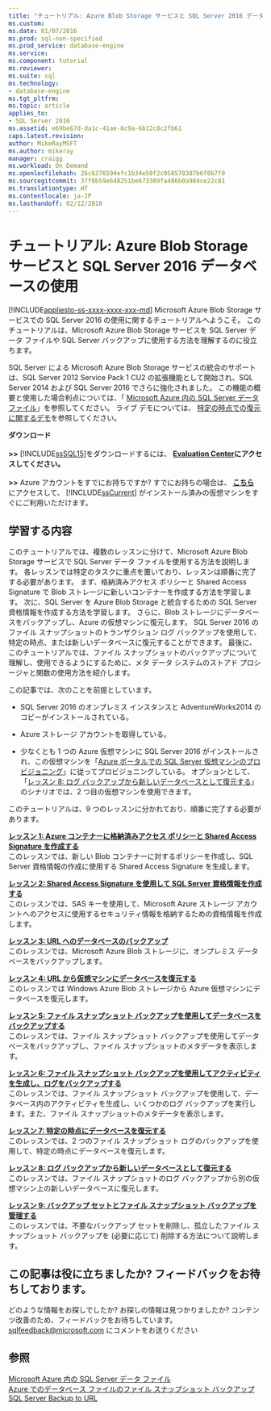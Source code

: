 ```yaml
---
title: "チュートリアル: Azure Blob Storage サービスと SQL Server 2016 データベースの使用 | Microsoft Docs"
ms.custom: 
ms.date: 01/07/2016
ms.prod: sql-non-specified
ms.prod_service: database-engine
ms.service: 
ms.component: tutorial
ms.reviewer: 
ms.suite: sql
ms.technology:
- database-engine
ms.tgt_pltfrm: 
ms.topic: article
applies_to:
- SQL Server 2016
ms.assetid: e69be67d-da1c-41ae-8c9a-6b12c8c2fb61
caps.latest.revision: 
author: MikeRayMSFT
ms.author: mikeray
manager: craigg
ms.workload: On Demand
ms.openlocfilehash: 26c6376594efc1b34e50f2c058578387b6f8b7f0
ms.sourcegitcommit: 37f0b59e648251be673389fa486b0a984ce22c81
ms.translationtype: HT
ms.contentlocale: ja-JP
ms.lasthandoff: 02/12/2018
---
```

# <a name="tutorial-use-azure-blob-storage-service-with-sql-server-2016"></a>チュートリアル: Azure Blob Storage サービスと SQL Server 2016 データベースの使用
[!INCLUDE[appliesto-ss-xxxx-xxxx-xxx-md](../includes/appliesto-ss-xxxx-xxxx-xxx-md.md)]
Microsoft Azure Blob Storage サービスでの SQL Server 2016 の使用に関するチュートリアルへようこそ。 このチュートリアルは、Microsoft Azure Blob Storage サービスを SQL Server データ ファイルや SQL Server バックアップに使用する方法を理解するのに役立ちます。  
  
SQL Server による Microsoft Azure Blob Storage サービスの統合のサポートは、SQL Server 2012 Service Pack 1 CU2 の拡張機能として開始され、SQL Server 2014 および SQL Server 2016 でさらに強化されました。 この機能の概要と使用した場合利点については、「 [Microsoft Azure 内の SQL Server データ ファイル](../relational-databases/databases/sql-server-data-files-in-microsoft-azure.md)」を参照してください。 ライブ デモについては、 [特定の時点での復元に関するデモ](https://channel9.msdn.com/Blogs/Windows-Azure/File-Snapshot-Backups-Demo)を参照してください。  
  
  
**ダウンロード**<br /><br />**>>**  [!INCLUDE[ssSQL15](../includes/sssql15-md.md)]をダウンロードするには、  **[Evaluation Center](https://www.microsoft.com/en-us/evalcenter/evaluate-sql-server-2016)**にアクセスしてください。<br /><br />**>>**  Azure アカウントをすでにお持ちですか?  すでにお持ちの場合は、 **[こちら](https://azure.microsoft.com/en-us/services/virtual-machines/sql-server/)** にアクセスして、 [!INCLUDE[ssCurrent](../includes/sscurrent-md.md)] がインストール済みの仮想マシンをすぐにご利用いただけます。  
  
## <a name="what-you-will-learn"></a>学習する内容  
このチュートリアルでは、複数のレッスンに分けて、Microsoft Azure Blob Storage サービスで SQL Server データ ファイルを使用する方法を説明します。 各レッスンでは特定のタスクに重点を置いており、レッスンは順番に完了する必要があります。 まず、格納済みアクセス ポリシーと Shared Access Signature で Blob ストレージに新しいコンテナーを作成する方法を学習します。 次に、SQL Server を Azure Blob Storage と統合するための SQL Server 資格情報を作成する方法を学習します。 さらに、Blob ストレージにデータベースをバックアップし、Azure の仮想マシンに復元します。 SQL Server 2016 のファイル スナップショットのトランザクション ログ バックアップを使用して、特定の時点、または新しいデータベースに復元することができます。 最後に、このチュートリアルでは、ファイル スナップショットのバックアップについて理解し、使用できるようにするために、メタ データ システムのストアド プロシージャと関数の使用方法を紹介します。  
  
この記事では、次のことを前提としています。  
  
-   SQL Server 2016 のオンプレミス インスタンスと AdventureWorks2014 のコピーがインストールされている。  
  
-   Azure ストレージ アカウントを取得している。  
  
-   少なくとも 1 つの Azure 仮想マシンに SQL Server 2016 がインストールされ、この仮想マシンを「[Azure ポータルでの SQL Server 仮想マシンのプロビジョニング](https://azure.microsoft.com/en-us/documentation/articles/virtual-machines-provision-sql-server/)」に従ってプロビジョニングしている。 オプションとして、「[レッスン 8: ログ バックアップから新しいデータベースとして復元する](../relational-databases/lesson-8-restore-as-new-database-from-log-backup.md)」のシナリオでは、2 つ目の仮想マシンを使用できます。  
  
このチュートリアルは、9 つのレッスンに分かれており、順番に完了する必要があります。  
  
**[レッスン 1: Azure コンテナーに格納済みアクセス ポリシーと Shared Access Signature を作成する](../relational-databases/lesson-1-create-stored-access-policy-and-shared-access-signature.md)**  
このレッスンでは、新しい Blob コンテナーに対するポリシーを作成し、SQL Server 資格情報の作成に使用する Shared Access Signature を生成します。  
  
**[レッスン 2: Shared Access Signature を使用して SQL Server 資格情報を作成する](../relational-databases/lesson-2-create-a-sql-server-credential-using-a-shared-access-signature.md)**  
このレッスンでは、SAS キーを使用して、Microsoft Azure ストレージ アカウントへのアクセスに使用するセキュリティ情報を格納するための資格情報を作成します。  
  
**[レッスン 3: URL へのデータベースのバックアップ](../relational-databases/lesson-3-database-backup-to-url.md)**  
このレッスンでは、Microsoft Azure Blob ストレージに、オンプレミス データベースをバックアップします。  
  
**[レッスン 4: URL から仮想マシンにデータベースを復元する](../relational-databases/lesson-4-restore-database-to-virtual-machine-from-url.md)**  
このレッスンでは Windows Azure Blob ストレージから Azure 仮想マシンにデータベースを復元します。  
  
**[レッスン 5: ファイル スナップショット バックアップを使用してデータベースをバックアップする](../relational-databases/lesson-5-backup-database-using-file-snapshot-backup.md)**  
このレッスンでは、ファイル スナップショット バックアップを使用してデータベースをバックアップし、ファイル スナップショットのメタデータを表示します。  
  
**[レッスン 6: ファイル スナップショット バックアップを使用してアクティビティを生成し、ログをバックアップする](../relational-databases/lesson-6-generate-activity-and-backup-log-using-file-snapshot-backup.md)**  
このレッスンでは、ファイル スナップショット バックアップを使用して、データベース内のアクティビティを生成し、いくつかのログ バックアップを実行します。また、ファイル スナップショットのメタデータを表示します。  
  
**[レッスン 7: 特定の時点にデータベースを復元する](../relational-databases/lesson-7-restore-a-database-to-a-point-in-time.md)**  
このレッスンでは、2 つのファイル スナップショット ログのバックアップを使用して、特定の時点にデータベースを復元します。  
  
**[レッスン 8: ログ バックアップから新しいデータベースとして復元する](../relational-databases/lesson-8-restore-as-new-database-from-log-backup.md)**  
このレッスンでは、ファイル スナップショットのログ バックアップから別の仮想マシン上の新しいデータベースに復元します。  
  
**[レッスン 9: バックアップ セットとファイル スナップショット バックアップを管理する](../relational-databases/lesson-9-manage-backup-sets-and-file-snapshot-backups.md)**  
このレッスンでは、不要なバックアップ セットを削除し、孤立したファイル スナップショット バックアップを (必要に応じて) 削除する方法について説明します。  
  
## <a name="did-this-article-help-you-were-listening"></a>この記事は役に立ちましたか? フィードバックをお待ちしております。  
どのような情報をお探しでしたか? お探しの情報は見つかりましたか? コンテンツ改善のため、フィードバックをお待ちしています。 [sqlfeedback@microsoft.com](mailto:sqlfeedback@microsoft.com?subject=Your%20feedback%20about%20the%20Tutorial:%20Using%20the%20Microsoft%20Azure%20Blob%20storage%20service%20with%20SQL%20Server%202016%20databases%20page) にコメントをお送りください  
  
## <a name="see-also"></a>参照  
[Microsoft Azure 内の SQL Server データ ファイル](../relational-databases/databases/sql-server-data-files-in-microsoft-azure.md)  
[Azure でのデータベース ファイルのファイル スナップショット バックアップ](../relational-databases/backup-restore/file-snapshot-backups-for-database-files-in-azure.md)  
[SQL Server Backup to URL](../relational-databases/backup-restore/sql-server-backup-to-url.md)  
  
  
  

